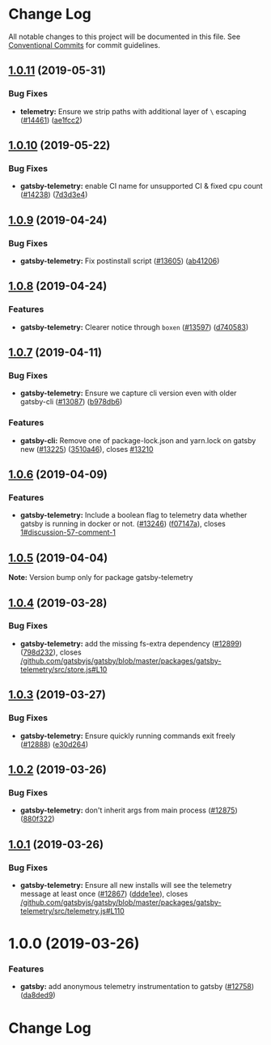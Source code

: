 # Change Log

All notable changes to this project will be documented in this file.
See [Conventional Commits](https://conventionalcommits.org) for commit guidelines.

## [1.0.11](https://github.com/gatsbyjs/gatsby/tree/master/packages/gatsby-telemetry/compare/gatsby-telemetry@1.0.10...gatsby-telemetry@1.0.11) (2019-05-31)

### Bug Fixes

- **telemetry:** Ensure we strip paths with additional layer of `\` escaping ([#14461](https://github.com/gatsbyjs/gatsby/tree/master/packages/gatsby-telemetry/issues/14461)) ([ae1fcc2](https://github.com/gatsbyjs/gatsby/tree/master/packages/gatsby-telemetry/commit/ae1fcc2))

## [1.0.10](https://github.com/gatsbyjs/gatsby/tree/master/packages/gatsby-telemetry/compare/gatsby-telemetry@1.0.9...gatsby-telemetry@1.0.10) (2019-05-22)

### Bug Fixes

- **gatsby-telemetry:** enable CI name for unsupported CI & fixed cpu count ([#14238](https://github.com/gatsbyjs/gatsby/tree/master/packages/gatsby-telemetry/issues/14238)) ([7d3d3e4](https://github.com/gatsbyjs/gatsby/tree/master/packages/gatsby-telemetry/commit/7d3d3e4))

## [1.0.9](https://github.com/gatsbyjs/gatsby/tree/master/packages/gatsby-telemetry/compare/gatsby-telemetry@1.0.8...gatsby-telemetry@1.0.9) (2019-04-24)

### Bug Fixes

- **gatsby-telemetry:** Fix postinstall script ([#13605](https://github.com/gatsbyjs/gatsby/tree/master/packages/gatsby-telemetry/issues/13605)) ([ab41206](https://github.com/gatsbyjs/gatsby/tree/master/packages/gatsby-telemetry/commit/ab41206))

## [1.0.8](https://github.com/gatsbyjs/gatsby/tree/master/packages/gatsby-telemetry/compare/gatsby-telemetry@1.0.7...gatsby-telemetry@1.0.8) (2019-04-24)

### Features

- **gatsby-telemetry:** Clearer notice through `boxen` ([#13597](https://github.com/gatsbyjs/gatsby/tree/master/packages/gatsby-telemetry/issues/13597)) ([d740583](https://github.com/gatsbyjs/gatsby/tree/master/packages/gatsby-telemetry/commit/d740583))

## [1.0.7](https://github.com/gatsbyjs/gatsby/tree/master/packages/gatsby-telemetry/compare/gatsby-telemetry@1.0.6...gatsby-telemetry@1.0.7) (2019-04-11)

### Bug Fixes

- **gatsby-telemetry:** Ensure we capture cli version even with older gatsby-cli ([#13087](https://github.com/gatsbyjs/gatsby/tree/master/packages/gatsby-telemetry/issues/13087)) ([b978db6](https://github.com/gatsbyjs/gatsby/tree/master/packages/gatsby-telemetry/commit/b978db6))

### Features

- **gatsby-cli:** Remove one of package-lock.json and yarn.lock on gatsby new ([#13225](https://github.com/gatsbyjs/gatsby/tree/master/packages/gatsby-telemetry/issues/13225)) ([3510a46](https://github.com/gatsbyjs/gatsby/tree/master/packages/gatsby-telemetry/commit/3510a46)), closes [#13210](https://github.com/gatsbyjs/gatsby/tree/master/packages/gatsby-telemetry/issues/13210)

## [1.0.6](https://github.com/gatsbyjs/gatsby/tree/master/packages/gatsby-telemetry/compare/gatsby-telemetry@1.0.5...gatsby-telemetry@1.0.6) (2019-04-09)

### Features

- **gatsby-telemetry:** Include a boolean flag to telemetry data whether gatsby is running in docker or not. ([#13246](https://github.com/gatsbyjs/gatsby/tree/master/packages/gatsby-telemetry/issues/13246)) ([f07147a](https://github.com/gatsbyjs/gatsby/tree/master/packages/gatsby-telemetry/commit/f07147a)), closes [1#discussion-57-comment-1](https://github.com/gatsbyjs/gatsby/tree/master/packages/gatsby-telemetry/issues/discussion-57-comment-1)

## [1.0.5](https://github.com/gatsbyjs/gatsby/tree/master/packages/gatsby-telemetry/compare/gatsby-telemetry@1.0.4...gatsby-telemetry@1.0.5) (2019-04-04)

**Note:** Version bump only for package gatsby-telemetry

## [1.0.4](https://github.com/gatsbyjs/gatsby/tree/master/packages/gatsby-telemetry/compare/gatsby-telemetry@1.0.3...gatsby-telemetry@1.0.4) (2019-03-28)

### Bug Fixes

- **gatsby-telemetry:** add the missing fs-extra dependency ([#12899](https://github.com/gatsbyjs/gatsby/tree/master/packages/gatsby-telemetry/issues/12899)) ([798d232](https://github.com/gatsbyjs/gatsby/tree/master/packages/gatsby-telemetry/commit/798d232)), closes [/github.com/gatsbyjs/gatsby/blob/master/packages/gatsby-telemetry/src/store.js#L10](https://github.com/gatsbyjs/gatsby/tree/master/packages/gatsby-telemetry/issues/L10)

## [1.0.3](https://github.com/gatsbyjs/gatsby/tree/master/packages/gatsby-telemetry/compare/gatsby-telemetry@1.0.2...gatsby-telemetry@1.0.3) (2019-03-27)

### Bug Fixes

- **gatsby-telemetry:** Ensure quickly running commands exit freely ([#12888](https://github.com/gatsbyjs/gatsby/tree/master/packages/gatsby-telemetry/issues/12888)) ([e30d264](https://github.com/gatsbyjs/gatsby/tree/master/packages/gatsby-telemetry/commit/e30d264))

## [1.0.2](https://github.com/gatsbyjs/gatsby/tree/master/packages/gatsby-telemetry/compare/gatsby-telemetry@1.0.1...gatsby-telemetry@1.0.2) (2019-03-26)

### Bug Fixes

- **gatsby-telemetry:** don't inherit args from main process ([#12875](https://github.com/gatsbyjs/gatsby/tree/master/packages/gatsby-telemetry/issues/12875)) ([880f322](https://github.com/gatsbyjs/gatsby/tree/master/packages/gatsby-telemetry/commit/880f322))

## [1.0.1](https://github.com/gatsbyjs/gatsby/tree/master/packages/gatsby-telemetry/compare/gatsby-telemetry@1.0.0...gatsby-telemetry@1.0.1) (2019-03-26)

### Bug Fixes

- **gatsby-telemetry:** Ensure all new installs will see the telemetry message at least once ([#12867](https://github.com/gatsbyjs/gatsby/tree/master/packages/gatsby-telemetry/issues/12867)) ([ddde1ee](https://github.com/gatsbyjs/gatsby/tree/master/packages/gatsby-telemetry/commit/ddde1ee)), closes [/github.com/gatsbyjs/gatsby/blob/master/packages/gatsby-telemetry/src/telemetry.js#L110](https://github.com/gatsbyjs/gatsby/tree/master/packages/gatsby-telemetry/issues/L110)

# 1.0.0 (2019-03-26)

### Features

- **gatsby:** add anonymous telemetry instrumentation to gatsby ([#12758](https://github.com/gatsbyjs/gatsby/tree/master/packages/gatsby-telemetry/issues/12758)) ([da8ded9](https://github.com/gatsbyjs/gatsby/tree/master/packages/gatsby-telemetry/commit/da8ded9))

# Change Log
